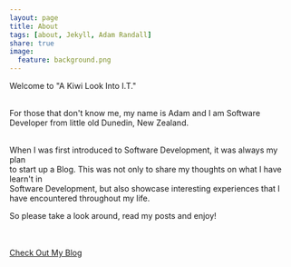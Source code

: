 ```yaml
---
layout: page
title: About 
tags: [about, Jekyll, Adam Randall]
share: true
image:
  feature: background.png
---
```


<p style="text-indent: none">
Welcome to "A Kiwi Look Into I.T." <br><br>

For those that don't know me, my name is Adam and I am Software <br>Developer from little old Dunedin, New Zealand.<br><br>

When I was first introduced to Software Development, it was always my plan<br>  to start up a Blog. This was not only to share my thoughts on what I have learn't in <br> Software Development, but also showcase interesting experiences that I have encountered throughout my life.

So please take a look around, read my posts and enjoy!

<br><br>
<a markdown="0" href="{{ site.url }}/posts" class="btn btn-success">Check Out My Blog</a>

</p>

